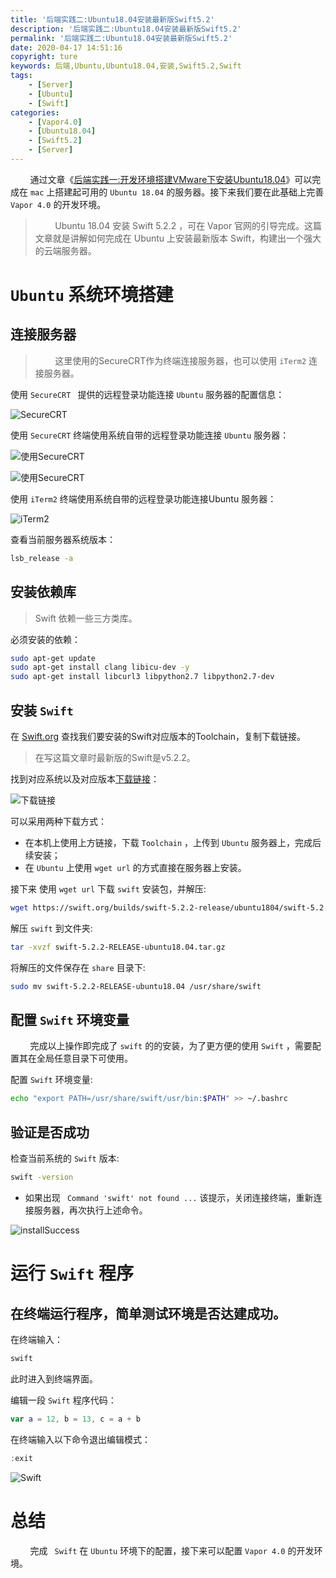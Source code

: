 ```yaml
---
title: '后端实践二:Ubuntu18.04安装最新版Swift5.2'
description: '后端实践二:Ubuntu18.04安装最新版Swift5.2'
permalink: '后端实践二:Ubuntu18.04安装最新版Swift5.2'
date: 2020-04-17 14:51:16
copyright: ture
keywords: 后端,Ubuntu,Ubuntu18.04,安装,Swift5.2,Swift
tags:
    - [Server]
    - [Ubuntu]
    - [Swift]
categories:
    - [Vapor4.0]
    - [Ubuntu18.04]
    - [Swift5.2]
    - [Server]
---
```


&nbsp;&nbsp;&nbsp;&nbsp;&nbsp;&nbsp;&nbsp;&nbsp;通过文章《[后端实践一:开发环境搭建VMware下安装Ubuntu18.04](http://www.xuebaonline.com/%E5%90%8E%E7%AB%AF%E5%AE%9E%E8%B7%B5%E4%B8%80:%E5%BC%80%E5%8F%91%E7%8E%AF%E5%A2%83%E6%90%AD%E5%BB%BAVMware%E4%B8%8B%E5%AE%89%E8%A3%85Ubuntu18.04/ "后端实践一:开发环境搭建VMware下安装Ubuntu18.04")》可以完成在  ```mac``` 上搭建起可用的 ```Ubuntu 18.04``` 的服务器。接下来我们要在此基础上完善 ```Vapor 4.0``` 的开发环境。


>&nbsp;&nbsp;&nbsp;&nbsp;&nbsp;&nbsp;&nbsp;&nbsp;Ubuntu 18.04 安装 Swift 5.2.2 ，可在 Vapor 官网的引导完成。这篇文章就是讲解如何完成在 Ubuntu 上安装最新版本 Swift，构建出一个强大的云端服务器。

# **```Ubuntu``` 系统环境搭建**
## 连接服务器
> &nbsp;&nbsp;&nbsp;&nbsp;&nbsp;&nbsp;&nbsp;&nbsp;这里使用的SecureCRT作为终端连接服务器，也可以使用 ```iTerm2``` 连接服务器。

<!-- more -->

使用 ```SecureCRT ``` 提供的远程登录功能连接 ```Ubuntu``` 服务器的配置信息：

![SecureCRT](http://cdn.xuebaonline.com/swift-1stop.png "")

使用 ```SecureCRT``` 终端使用系统自带的远程登录功能连接 ```Ubuntu``` 服务器：

![使用SecureCRT](http://cdn.xuebaonline.com/swift-2stp.png "")

![使用SecureCRT](http://cdn.xuebaonline.com/swift-3stp.png "")

使用 ```iTerm2``` 终端使用系统自带的远程登录功能连接Ubuntu 服务器：

![iTerm2](http://cdn.xuebaonline.com/swift-4stp.png "")

查看当前服务器系统版本：

``` bash
lsb_release -a
```

## 安装依赖库
> Swift 依赖一些三方类库。

必须安装的依赖：

``` bash
sudo apt-get update
sudo apt-get install clang libicu-dev -y
sudo apt-get install libcurl3 libpython2.7 libpython2.7-dev
```

## 安装 ```Swift```
在 [Swift.org](https://swift.org/download/#releases) 查找我们要安装的Swift对应版本的Toolchain，复制下载链接。
> 在写这篇文章时最新版的Swift是v5.2.2。

找到对应系统以及对应版本[下载链接](https://swift.org/builds/swift-5.2.2-release/ubuntu1804/swift-5.2.2-RELEASE/swift-5.2.2-RELEASE-ubuntu18.04.tar.gz)：

![下载链接](http://cdn.xuebaonline.com/swift-5stp.png "")

可以采用两种下载方式：

+ 在本机上使用上方链接，下载 ```Toolchain``` ，上传到 ```Ubuntu``` 服务器上，完成后续安装；
+ 在 ```Ubuntu``` 上使用 ```wget url``` 的方式直接在服务器上安装。

接下来 使用  ```wget url``` 下载 ```swift``` 安装包，并解压:
``` bash
wget https://swift.org/builds/swift-5.2.2-release/ubuntu1804/swift-5.2.2-RELEASE/swift-5.2.2-RELEASE-ubuntu18.04.tar.gz 
```

解压 ```swift``` 到文件夹:

``` bash
tar -xvzf swift-5.2.2-RELEASE-ubuntu18.04.tar.gz
```
将解压的文件保存在 ```share``` 目录下:

``` bash
sudo mv swift-5.2.2-RELEASE-ubuntu18.04 /usr/share/swift
```

## 配置 ```Swift``` 环境变量
&nbsp;&nbsp;&nbsp;&nbsp;&nbsp;&nbsp;&nbsp;&nbsp;完成以上操作即完成了 ```swift``` 的的安装，为了更方便的使用 ```Swift``` ，需要配置其在全局任意目录下可使用。

配置 ```Swift``` 环境变量:

``` bash
echo "export PATH=/usr/share/swift/usr/bin:$PATH" >> ~/.bashrc
```

## 验证是否成功

检查当前系统的 ```Swift``` 版本:

``` bash
swift -version
```

+ 如果出现 ``` Command 'swift' not found ...``` 该提示，关闭连接终端，重新连接服务器，再次执行上述命令。

![installSuccess](http://cdn.xuebaonline.com/swift-6stp.png "")

# **运行 ``` Swift ``` 程序**
## 在终端运行程序，简单测试环境是否达建成功。

在终端输入：

``` bash
swift
```
此时进入到终端界面。

编辑一段 ```Swift``` 程序代码：

``` swift
var a = 12, b = 13, c = a + b
```

在终端输入以下命令退出编辑模式：

``` swift
:exit
```
![Swift](http://cdn.xuebaonline.com/swift-7stp.png "")

# **总结**
&nbsp;&nbsp;&nbsp;&nbsp;&nbsp;&nbsp;&nbsp;&nbsp;完成 ``` Swift``` 在 ```Ubuntu``` 环境下的配置，接下来可以配置 ```Vapor 4.0``` 的开发环境。

